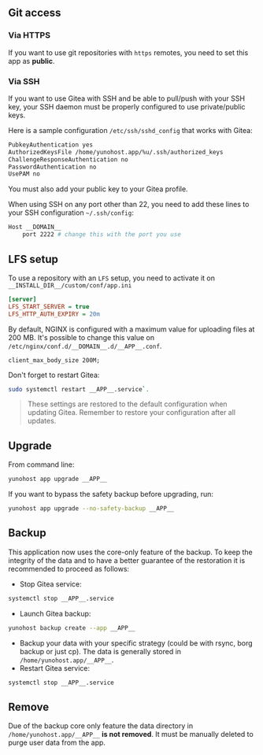 ## Git access

### Via HTTPS

If you want to use git repositories with `https` remotes, you need to set this app as **public**.

### Via SSH

If you want to use Gitea with SSH and be able to pull/push with your SSH key, your SSH daemon must be properly configured to use private/public keys.

Here is a sample configuration `/etc/ssh/sshd_config` that works with Gitea:

```bash
PubkeyAuthentication yes
AuthorizedKeysFile /home/yunohost.app/%u/.ssh/authorized_keys
ChallengeResponseAuthentication no
PasswordAuthentication no
UsePAM no
```

You must also add your public key to your Gitea profile.

When using SSH on any port other than 22, you need to add these lines to your SSH configuration `~/.ssh/config`:

```bash
Host __DOMAIN__
    port 2222 # change this with the port you use
```

## LFS setup

To use a repository with an `LFS` setup, you need to activate it on `__INSTALL_DIR__/custom/conf/app.ini`

```ini
[server]
LFS_START_SERVER = true
LFS_HTTP_AUTH_EXPIRY = 20m
```

By default, NGINX is configured with a maximum value for uploading files at 200 MB. It's possible to change this value on `/etc/nginx/conf.d/__DOMAIN__.d/__APP__.conf`.

```nginx
client_max_body_size 200M;
```

Don't forget to restart Gitea:

```bash
sudo systemctl restart __APP__.service`.
```

> These settings are restored to the default configuration when updating Gitea. Remember to restore your configuration after all updates.

## Upgrade

From command line:

```bash
yunohost app upgrade __APP__
```

If you want to bypass the safety backup before upgrading, run:

```bash
yunohost app upgrade --no-safety-backup __APP__
```

## Backup

This application now uses the core-only feature of the backup. To keep the integrity of the data and to have a better guarantee of the restoration it is recommended to proceed as follows:

- Stop Gitea service:

```bash
systemctl stop __APP__.service
```

- Launch Gitea backup:

```bash
yunohost backup create --app __APP__
```

- Backup your data with your specific strategy (could be with rsync, borg backup or just cp). The data is generally stored in `/home/yunohost.app/__APP__`.
- Restart Gitea service:

```bash
systemctl stop __APP__.service
```

## Remove

Due of the backup core only feature the data directory in `/home/yunohost.app/__APP__` **is not removed**. It must be manually deleted to purge user data from the app.
